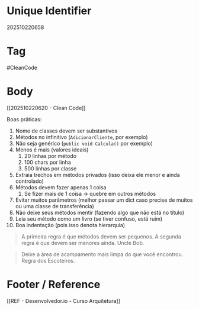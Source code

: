 # Unique Identifier
202510220658

# Tag
#CleanCode 

# Body
[[202510220620 - Clean Code]]

Boas práticas:
1. Nome de classes devem ser substantivos
2. Métodos no infinitivo (`AdicionarCliente`, por exemplo)
3. Não seja genérico (`public void Calcula()` por exemplo)
4. Menos é mais (valores ideais)
	1. 20 linhas por método 
	2. 100 chars por linha
	3. 500 linhas por classe
5. Extraia trechos em métodos privados (isso deixa ele menor e ainda controlado)
6. Métodos devem fazer apenas 1 coisa
	1. Se fizer mais de 1 coisa -> quebre em outros métodos
7. Evitar muitos parâmetros (melhor passar um dict caso precise de muitos ou uma classe de transferência)
8. Não deixe seus métodos mentir (fazendo algo que não está no título)
9. Leia seu método como um livro (se tiver confuso, está ruim)
10. Boa indentação (pois isso denota hierarquia)

> A primeira regra é que métodos devem ser pequenos. A segunda regra é que devem ser menores ainda. Uncle Bob.

> Deixe a área de acampamento mais limpa do que você encontrou. Regra dos Escoteiros.

# Footer / Reference
[[REF - Desenvolvedor.io - Curso Arquitetura]]